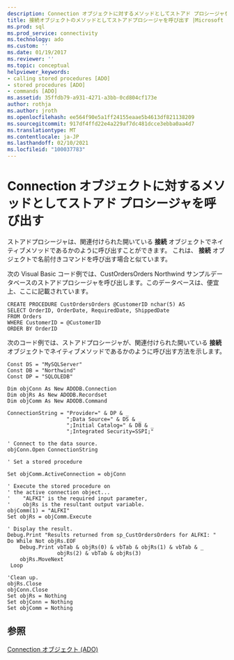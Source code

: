 ```yaml
---
description: Connection オブジェクトに対するメソッドとしてストアド プロシージャを呼び出す
title: 接続オブジェクトのメソッドとしてストアドプロシージャを呼び出す |Microsoft Docs
ms.prod: sql
ms.prod_service: connectivity
ms.technology: ado
ms.custom: ''
ms.date: 01/19/2017
ms.reviewer: ''
ms.topic: conceptual
helpviewer_keywords:
- calling stored procedures [ADO]
- stored procedures [ADO]
- commands [ADO]
ms.assetid: 35ffdb79-a931-4271-a3bb-0cd804cf173e
author: rothja
ms.author: jroth
ms.openlocfilehash: ee564f90e5a1ff24155eaae5b4613df821138209
ms.sourcegitcommit: 917df4ffd22e4a229af7dc481dcce3ebba0aa4d7
ms.translationtype: MT
ms.contentlocale: ja-JP
ms.lasthandoff: 02/10/2021
ms.locfileid: "100037783"
---
```

# <a name="calling-a-stored-procedure-as-a-method-on-a-connection-object"></a>Connection オブジェクトに対するメソッドとしてストアド プロシージャを呼び出す
ストアドプロシージャは、関連付けられた開いている **接続** オブジェクトでネイティブメソッドであるかのように呼び出すことができます。 これは、 **接続** オブジェクトで名前付きコマンドを呼び出す場合と似ています。  
  
 次の Visual Basic コード例では、CustOrdersOrders Northwind サンプルデータベースのストアドプロシージャを呼び出します。このデータベースは、便宜上、ここに記載されています。  
  
```  
CREATE PROCEDURE CustOrdersOrders @CustomerID nchar(5) AS  
SELECT OrderID, OrderDate, RequiredDate, ShippedDate  
FROM Orders  
WHERE CustomerID = @CustomerID  
ORDER BY OrderID  
```  
  
 次のコード例では、ストアドプロシージャが、関連付けられた開いている **接続** オブジェクトでネイティブメソッドであるかのように呼び出す方法を示します。  
  
```  
Const DS = "MySQLServer"  
Const DB = "Northwind"  
Const DP = "SQLOLEDB"  
  
Dim objConn As New ADODB.Connection  
Dim objRs As New ADODB.Recordset  
Dim objComm As New ADODB.Command  
  
ConnectionString = "Provider=" & DP & _  
                   ";Data Source=" & DS & _  
                   ";Initial Catalog=" & DB & _  
                   ";Integrated Security=SSPI;"  
  
' Connect to the data source.  
objConn.Open ConnectionString  
  
' Set a stored procedure  
  
Set objComm.ActiveConnection = objConn  
  
' Execute the stored procedure on  
' the active connection object...  
'    "ALFKI" is the required input parameter,  
'    objRs is the resultant output variable.  
objComm(1) = "ALFKI"
Set objRs = objComm.Execute

' Display the result.  
Debug.Print "Results returned from sp_CustOrdersOrders for ALFKI: "  
Do While Not objRs.EOF  
    Debug.Print vbTab & objRs(0) & vbTab & objRs(1) & vbTab & _  
                objRs(2) & vbTab & objRs(3)  
    objRs.MoveNext  
 Loop  
  
'Clean up.  
objRs.Close  
objConn.Close  
Set objRs = Nothing  
Set objConn = Nothing  
Set objComm = Nothing  
```  
  
## <a name="see-also"></a>参照  
 [Connection オブジェクト (ADO)](../../reference/ado-api/connection-object-ado.md)
